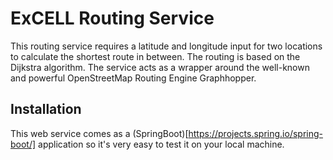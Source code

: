 # ExCELL Routing Service

This routing service requires a latitude and longitude input for two locations to calculate the shortest route in between. The routing is based on the Dijkstra algorithm. The service acts as a wrapper around the well-known and powerful OpenStreetMap Routing Engine Graphhopper.

## Installation

This web service comes as a (SpringBoot)[https://projects.spring.io/spring-boot/] application so it's very easy to test it on your local machine.
